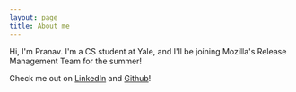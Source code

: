 ```yaml
---
layout: page
title: About me 
---
```


Hi, I'm Pranav. I'm a CS student at Yale, and I'll be joining Mozilla's Release Management Team for the summer!

Check me out on [LinkedIn][] and [Github]!

[linkedin]: https://www.linkedin.com/in/pranavmaddi
[github]: http://github.com/pmaddi

